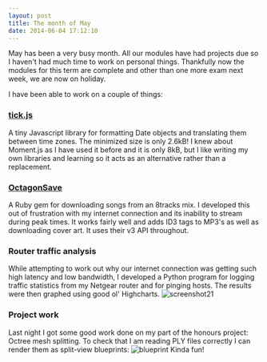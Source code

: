 ```yaml
---
layout: post
title: The month of May
date: 2014-06-04 17:12:10
---
```


May has been a very busy month. All our modules have had projects due so I haven't had
much time to work on personal things. Thankfully now the modules for this term are complete
and other than one more exam next week, we are now on holiday.

I have been able to work on a couple of things:


### [tick.js](http://github.com/AstromechZA/tick.js)
A tiny Javascript library for formatting Date objects and translating them between
time zones. The minimized size is only 2.6kB! I knew about Moment.js as I have used
it before and it is only 8kB, but I like writing my own libraries and learning so it
acts as an alternative rather than a replacement.


### [OctagonSave](http://github.com/AstromechZA/OctagonSave)
A Ruby gem for downloading songs from an 8tracks mix. I developed this out of
frustration with my internet connection and its inability to stream during peak times.
It works fairly well and adds ID3 tags to MP3's as well as downloading cover art.
It uses their v3 API throughout.


### Router traffic analysis
While attempting to work out why our internet connection was getting such high latency
and low bandwidth, I developed a Python program for logging traffic statistics from my Netgear
router and for pinging hosts. The results were then graphed using good ol' Highcharts.
![screenshot21](http://i1242.photobucket.com/albums/gg534/AstromechZA/astromechza-github-io/screenshot21.jpg)


### Project work
Last night I got some good work done on my part of the honours project: Octree mesh splitting.
To check that I am reading PLY files correctly I can render them as split-view blueprints:
![blueprint](http://i1242.photobucket.com/albums/gg534/AstromechZA/astromechza-github-io/Chapel-1.png)
Kinda fun!
